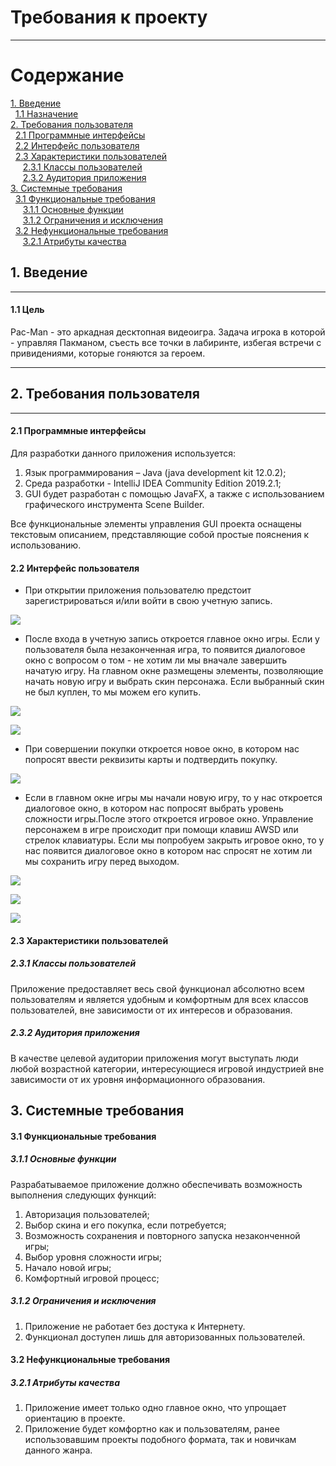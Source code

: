 # Требования к проекту
---

# Содержание
[1. Введение](#1-введение)<br/>
&nbsp;&nbsp;[1.1 Назначение](#11-цель)<br/>
[2. Требования пользователя](#2-требования-пользователя)<br/>
&nbsp;&nbsp;[2.1 Программные интерфейсы](#21-программные-интерфейсы)<br/>
&nbsp;&nbsp;[2.2 Интерфейс пользователя](#22-интерфейс-пользователя)<br/>
&nbsp;&nbsp;[2.3 Характеристики пользователей](#23-характеристики-пользователей)<br/>
&nbsp;&nbsp;&nbsp;&nbsp;&nbsp;[2.3.1 Классы пользователей](#231-классы-пользователей)<br/>
&nbsp;&nbsp;&nbsp;&nbsp;&nbsp;[2.3.2 Аудитория приложения](#232-аудитория-приложения)<br/>
[3. Системные требования](#3-системные-требования)<br/>
&nbsp;&nbsp;[3.1 Функциональные требования](#31-функциональные-требования)<br/>
&nbsp;&nbsp;&nbsp;&nbsp;&nbsp;[3.1.1 Основные функции](#311-основные-функции)<br/>
&nbsp;&nbsp;&nbsp;&nbsp;&nbsp;[3.1.2 Ограничения и исключения](#312-ограничения-и-исключения)<br/>
&nbsp;&nbsp;[3.2 Нефункциональные требования](#32-нефункциональные-требования)<br/>
&nbsp;&nbsp;&nbsp;&nbsp;&nbsp;[3.2.1 Атрибуты качества](#321-атрибуты-качества)<br/>

## 1. Введение
---

#### 1.1 Цель  

Pac-Man - это аркадная десктопная видеоигра. Задача игрока в которой - управляя Пакманом, съесть все точки в лабиринте, избегая встречи с привидениями, которые гоняются за героем.

---

## 2. Требования пользователя

---
#### 2.1 Программные интерфейсы
Для разработки данного приложения используется:</br>
1. Язык программирования – Java (java development kit 12.0.2);</br>
2. Среда разработки - IntelliJ IDEA Community Edition 2019.2.1;</br>
3. GUI будет разработан с помощью JavaFX, а также с использованием графического инструмента Scene Builder.  

Все функциональные элементы управления GUI проекта оснащены текстовым описанием, представляющие собой простые пояснения к использованию.  


#### 2.2 Интерфейс пользователя
- При открытии приложения пользователю предстоит зарегистрироваться и/или войти в свою учетную запись.

<p><img src="https://github.com/tsyrogalina/Pacman_game/blob/master/documentation/mokups/sign-in.png"/></p> 

- После входа в учетную запись откроется главное окно игры. Если у пользователя была незаконченная игра, то появится диалоговое окно с вопросом о том - не хотим ли мы вначале завершить начатую игру. На главном окне размещены элементы, позволяющие начать новую игру и выбрать скин персонажа. Если выбранный скин не был куплен, то мы можем его купить.

<p><img src="https://github.com/tsyrogalina/Pacman_game/blob/master/documentation/mokups/run-saved-games.jpg"/></p>
<p><img src="https://github.com/tsyrogalina/Pacman_game/blob/master/documentation/mokups/main-screen.png"/></p>

- При совершении покупки откроется новое окно, в котором нас попросят ввести реквизиты карты и подтвердить покупку.

<p><img src="https://github.com/tsyrogalina/Pacman_game/blob/master/documentation/mokups/payment.png"/></p>

- Если в главном окне игры мы начали новую игру, то у нас откроется диалоговое окно, в котором нас попросят выбрать уровень сложности игры.После этого откроется игровое окно. Управление персонажем в игре происходит при помощи клавиш AWSD или стрелок клавиатуры. Если мы попробуем закрыть игровое окно, то у нас появится диалоговое окно в котором нас спросят не хотим ли мы сохранить игру перед выходом.

<p><img src="https://github.com/tsyrogalina/Pacman_game/blob/master/documentation/mokups/levele_difficulty.jpg"/></p>
<p><img src="https://github.com/tsyrogalina/Pacman_game/blob/master/documentation/mokups/game-screen.jpg"/></p>
<p><img src="https://github.com/tsyrogalina/Pacman_game/blob/master/documentation/mokups/exit-dialog.jpg"/></p>



#### 2.3 Характеристики пользователей  


##### 2.3.1 Классы пользователей
Приложение предоставляет весь свой функционал абсолютно всем пользователям и является удобным и комфортным для всех классов пользователей, вне зависимости от их интересов и образования.  


##### 2.3.2 Аудитория приложения
В качестве целевой аудитории приложения могут выступать люди любой возрастной категории, интересующиеся игровой индустрией вне зависимости от их уровня информационного образования.


## 3. Системные требования


#### 3.1 Функциональные требования


##### 3.1.1 Основные функции
Разрабатываемое приложение должно обеспечивать возможность выполнения следующих функций:</br>
1. Авторизация пользователей;</br>
2. Выбор скина и его покупка, если потребуется;</br>
3. Возможность сохранения и повторного запуска незаконченной игры;</br>
4. Выбор уровня сложности игры;</br>
5. Начало новой игры;</br>
6. Комфортный игровой процесс;</br>


##### 3.1.2 Ограничения и исключения
1. Приложение не работает без достука к Интернету.</br>
2. Функционал доступен лишь для авторизованных пользователей.


#### 3.2 Нефункциональные требования


##### 3.2.1 Атрибуты качества
1. Приложение имеет только одно главное окно, что упрощает ориентацию в проекте.
2. Приложение будет комфортно как и пользователям, ранее использовавшим проекты подобного формата, так и новичкам данного жанра.

